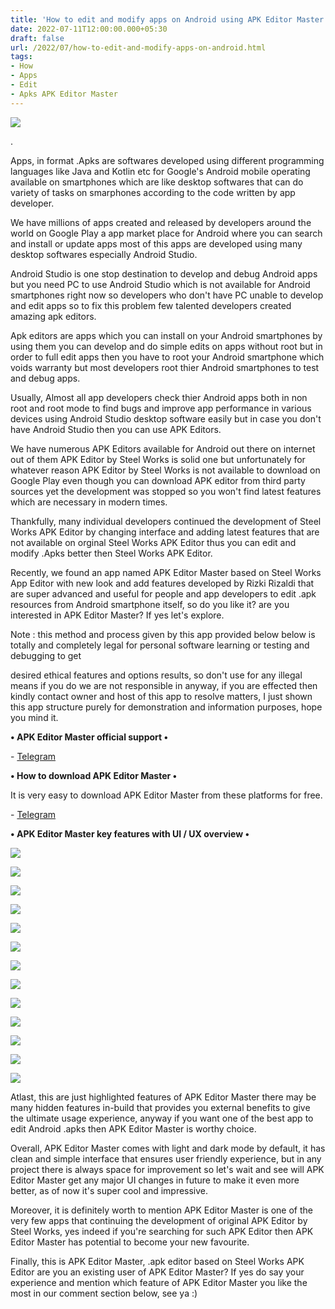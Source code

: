 ```yaml
---
title: 'How to edit and modify apps on Android using APK Editor Master.'
date: 2022-07-11T12:00:00.000+05:30
draft: false
url: /2022/07/how-to-edit-and-modify-apps-on-android.html
tags: 
- How
- Apps
- Edit
- Apks APK Editor Master
---
```


 [![](https://lh3.googleusercontent.com/-6fqoB4jIb5Q/Ysxoox-Yu0I/AAAAAAAAMa8/k6CwN5LNeF8X8wefoE-djDz3zDgi7pyHQCNcBGAsYHQ/s1600/1657563295022802-0.png)](https://lh3.googleusercontent.com/-6fqoB4jIb5Q/Ysxoox-Yu0I/AAAAAAAAMa8/k6CwN5LNeF8X8wefoE-djDz3zDgi7pyHQCNcBGAsYHQ/s1600/1657563295022802-0.png) 

.

  

  

Apps, in format .Apks are softwares developed using different programming languages like Java and Kotlin etc for Google's Android mobile operating available on smartphones which are like desktop softwares that can do variety of tasks on smarphones according to the code written by app developer.

  

We have millions of apps created and released by developers around the world on Google Play a app market place for Android where you can search and install or update apps most of this apps are developed using many desktop softwares especially Android Studio.

  

Android Studio is one stop destination to develop and debug Android apps but you need PC to use Android Studio which is not available for Android smartphones right now so developers who don't have PC unable to develop and edit apps so to fix this problem few talented developers created amazing apk editors.

  

Apk editors are apps which you can install on your Android smartphones by using them you can develop and do simple edits on apps without root but in order to full edit apps then you have to root your Android smartphone which voids warranty but most developers root thier Android smartphones to test and debug apps.

  

Usually, Almost all app developers check thier Android apps both in non root and root mode to find bugs and improve app performance in various devices using Android Studio desktop software easily but in case you don't have Android Studio then you can use APK Editors.

  

We have numerous APK Editors available for Android out there on internet out of them APK Editor by Steel Works is solid one but unfortunately for whatever reason APK Editor by Steel Works is not available to download on Google Play even though you can download APK editor from third party sources yet the development was stopped so you won't find latest features which are necessary in modern times.

  

Thankfully, many individual developers continued the development of Steel Works APK Editor by changing interface and adding latest features that are not available on orginal Steel Works APK Editor thus you can edit and modify .Apks better then Steel Works APK Editor.

  

Recently, we found an app named APK Editor Master based on Steel Works App Editor with new look and add features developed by Rizki Rizaldi that are super advanced and useful for people and app developers to edit .apk resources from Android smartphone itself, so do you like it? are you interested in APK Editor Master? If yes let's explore.

  

Note : this method and process given by this app provided below below is totally and completely legal for personal software learning or testing and debugging to get 

desired ethical features and options results, so don't use for any illegal means if you do we are not responsible in anyway, if you are effected then kindly contact owner and host of this app to resolve matters, I just shown this app structure purely for demonstration and information purposes, hope you mind it.

**• APK Editor Master official support •**

  

\- [Telegram](https://t.me/apkeditorplus)

  

**• How to download APK Editor Master •**

  

It is very easy to download APK Editor Master from these platforms for free.

  

\- [Telegram](https://t.me/apkeditorplus)

  

**• APK Editor Master key features with UI / UX overview •**

 [![](https://lh3.googleusercontent.com/-HGwfIrwqWQ0/Ysxon1EAj3I/AAAAAAAAMa4/122YYIbuQCI7n_6JIC84N2v3cQpZLZALgCNcBGAsYHQ/s1600/1657563291196374-1.png)](https://lh3.googleusercontent.com/-HGwfIrwqWQ0/Ysxon1EAj3I/AAAAAAAAMa4/122YYIbuQCI7n_6JIC84N2v3cQpZLZALgCNcBGAsYHQ/s1600/1657563291196374-1.png) 

  

 [![](https://lh3.googleusercontent.com/-H-vj6mZIx8w/Ysxom_-OdoI/AAAAAAAAMa0/69nv9CDzLaQXRrr-M5ncoafAlUJaTDb8gCNcBGAsYHQ/s1600/1657563287537221-2.png)](https://lh3.googleusercontent.com/-H-vj6mZIx8w/Ysxom_-OdoI/AAAAAAAAMa0/69nv9CDzLaQXRrr-M5ncoafAlUJaTDb8gCNcBGAsYHQ/s1600/1657563287537221-2.png) 

  

 [![](https://lh3.googleusercontent.com/-9FHZ6sxihyc/Ysxol4uOasI/AAAAAAAAMaw/wrRskH8p-Z81ehxCGctPgiaiuDtq2yl2gCNcBGAsYHQ/s1600/1657563283745779-3.png)](https://lh3.googleusercontent.com/-9FHZ6sxihyc/Ysxol4uOasI/AAAAAAAAMaw/wrRskH8p-Z81ehxCGctPgiaiuDtq2yl2gCNcBGAsYHQ/s1600/1657563283745779-3.png) 

  

 [![](https://lh3.googleusercontent.com/-rOwKpSn7twc/Ysxok_ZkO0I/AAAAAAAAMas/XEm_7fVxQ3syBaNEuF9EV77BZB8a7-53ACNcBGAsYHQ/s1600/1657563280054475-4.png)](https://lh3.googleusercontent.com/-rOwKpSn7twc/Ysxok_ZkO0I/AAAAAAAAMas/XEm_7fVxQ3syBaNEuF9EV77BZB8a7-53ACNcBGAsYHQ/s1600/1657563280054475-4.png) 

  

 [![](https://lh3.googleusercontent.com/-8AiaaRALZjE/YsxokHTl3yI/AAAAAAAAMao/yclQ7-QKwPg2uy2iVPBkERAQsR7ZoxrVACNcBGAsYHQ/s1600/1657563275934379-5.png)](https://lh3.googleusercontent.com/-8AiaaRALZjE/YsxokHTl3yI/AAAAAAAAMao/yclQ7-QKwPg2uy2iVPBkERAQsR7ZoxrVACNcBGAsYHQ/s1600/1657563275934379-5.png) 

  

 [![](https://lh3.googleusercontent.com/-jKtxQYhTEzc/YsxojKoHAYI/AAAAAAAAMak/CQE-3-PF7goQ24FAdcewDvW3LHkJpFFxQCNcBGAsYHQ/s1600/1657563272369705-6.png)](https://lh3.googleusercontent.com/-jKtxQYhTEzc/YsxojKoHAYI/AAAAAAAAMak/CQE-3-PF7goQ24FAdcewDvW3LHkJpFFxQCNcBGAsYHQ/s1600/1657563272369705-6.png) 

  

 [![](https://lh3.googleusercontent.com/-v4Ndx3OaiOs/YsxoiPanW_I/AAAAAAAAMag/SPVi6GgwMsoMzVn4BEQblgGx17gC7rS_QCNcBGAsYHQ/s1600/1657563268351598-7.png)](https://lh3.googleusercontent.com/-v4Ndx3OaiOs/YsxoiPanW_I/AAAAAAAAMag/SPVi6GgwMsoMzVn4BEQblgGx17gC7rS_QCNcBGAsYHQ/s1600/1657563268351598-7.png) 

  

 [![](https://lh3.googleusercontent.com/-k5Fp0kjcLZ0/YsxohG7yicI/AAAAAAAAMac/L3Ozytc8RzweEgJQG53mPkKlb0M6H6_VQCNcBGAsYHQ/s1600/1657563264023347-8.png)](https://lh3.googleusercontent.com/-k5Fp0kjcLZ0/YsxohG7yicI/AAAAAAAAMac/L3Ozytc8RzweEgJQG53mPkKlb0M6H6_VQCNcBGAsYHQ/s1600/1657563264023347-8.png) 

  

 [![](https://lh3.googleusercontent.com/-Pla5mQhth18/YsxofySBL6I/AAAAAAAAMaY/UMqBljwA52cBPNxCeWBAdcgb3ml24sRngCNcBGAsYHQ/s1600/1657563259896899-9.png)](https://lh3.googleusercontent.com/-Pla5mQhth18/YsxofySBL6I/AAAAAAAAMaY/UMqBljwA52cBPNxCeWBAdcgb3ml24sRngCNcBGAsYHQ/s1600/1657563259896899-9.png) 

  

 [![](https://lh3.googleusercontent.com/-aU8z1qh89S0/Ysxoey_jzZI/AAAAAAAAMaU/gUjBCTB-qhEX48fEk7EXqBfSm05JwFZXACNcBGAsYHQ/s1600/1657563256231054-10.png)](https://lh3.googleusercontent.com/-aU8z1qh89S0/Ysxoey_jzZI/AAAAAAAAMaU/gUjBCTB-qhEX48fEk7EXqBfSm05JwFZXACNcBGAsYHQ/s1600/1657563256231054-10.png) 

  

 [![](https://lh3.googleusercontent.com/-B95_mhm078g/YsxoeGli90I/AAAAAAAAMaQ/JIEvoG6dnP08bMKTk1itmGwaZEA3rJc8gCNcBGAsYHQ/s1600/1657563252100341-11.png)](https://lh3.googleusercontent.com/-B95_mhm078g/YsxoeGli90I/AAAAAAAAMaQ/JIEvoG6dnP08bMKTk1itmGwaZEA3rJc8gCNcBGAsYHQ/s1600/1657563252100341-11.png) 

  

 [![](https://lh3.googleusercontent.com/-ckU9zIKZVn8/Ysxocxx2h4I/AAAAAAAAMaM/JIlUer5s8fsNRsbfGqGWTBYwgR7midPQwCNcBGAsYHQ/s1600/1657563247814447-12.png)](https://lh3.googleusercontent.com/-ckU9zIKZVn8/Ysxocxx2h4I/AAAAAAAAMaM/JIlUer5s8fsNRsbfGqGWTBYwgR7midPQwCNcBGAsYHQ/s1600/1657563247814447-12.png) 

  

 [![](https://lh3.googleusercontent.com/-2x3PccEVubM/Ysxob8xtuwI/AAAAAAAAMaI/zaleKsTuS6oRUw897SGl8XVQ70lOyVlqgCNcBGAsYHQ/s1600/1657563243661002-13.png)](https://lh3.googleusercontent.com/-2x3PccEVubM/Ysxob8xtuwI/AAAAAAAAMaI/zaleKsTuS6oRUw897SGl8XVQ70lOyVlqgCNcBGAsYHQ/s1600/1657563243661002-13.png) 

  

  

Atlast, this are just highlighted features of APK Editor Master there may be many hidden features in-build that provides you external benefits to give the ultimate usage experience, anyway if you want one of the best app to edit Android .apks then APK Editor Master is worthy choice.

  

Overall, APK Editor Master comes with light and dark mode by default, it has clean and simple interface that ensures user friendly experience, but in any project there is always space for improvement so let's wait and see will APK Editor Master get any major UI changes in future to make it even more better, as of now it's super cool and impressive.

  

Moreover, it is definitely worth to mention APK Editor Master is one of the very few apps that continuing the development of original APK Editor by Steel Works, yes indeed if you're searching for such APK Editor then APK Editor Master has potential to become your new favourite.

  

Finally, this is APK Editor Master, .apk editor based on Steel Works APK Editor are you an existing user of APK Editor Master? If yes do say your experience and mention which feature of APK Editor Master you like the most in our comment section below, see ya :)